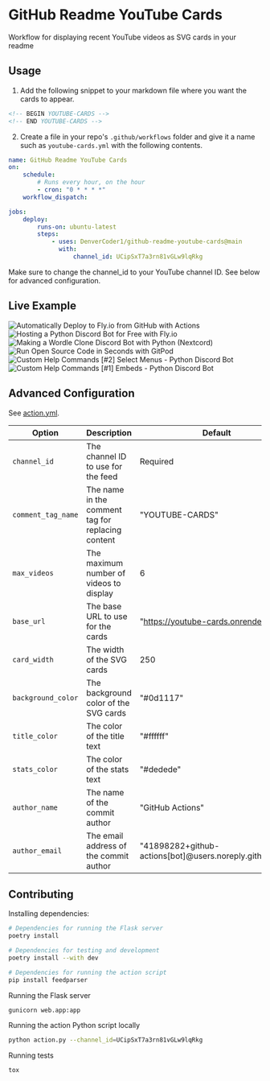 # GitHub Readme YouTube Cards

Workflow for displaying recent YouTube videos as SVG cards in your readme

## Usage

1. Add the following snippet to your markdown file where you want the cards to appear.

```html
<!-- BEGIN YOUTUBE-CARDS -->
<!-- END YOUTUBE-CARDS -->
```

2. Create a file in your repo's `.github/workflows` folder and give it a name such as `youtube-cards.yml` with the following contents.

```yml
name: GitHub Readme YouTube Cards
on:
    schedule:
        # Runs every hour, on the hour
        - cron: "0 * * * *"
    workflow_dispatch:

jobs:
    deploy:
        runs-on: ubuntu-latest
        steps:
            - uses: DenverCoder1/github-readme-youtube-cards@main
              with:
                  channel_id: UCipSxT7a3rn81vGLw9lqRkg
```

Make sure to change the channel_id to your YouTube channel ID. See below for advanced configuration.

## Live Example

<!-- BEGIN YOUTUBE-CARDS -->

![Automatically Deploy to Fly.io from GitHub with Actions](https://youtube-cards.onrender.com/?id=6u9BrDaSHJc&title=Automatically+Deploy+to+Fly.io+from+GitHub+with+Actions&timestamp=1661864404&views=155 "Automatically Deploy to Fly.io from GitHub with Actions") ![Hosting a Python Discord Bot for Free with Fly.io](https://youtube-cards.onrender.com/?id=J7Fm7MdZn_E&title=Hosting+a+Python+Discord+Bot+for+Free+with+Fly.io&timestamp=1661708747&views=475 "Hosting a Python Discord Bot for Free with Fly.io") ![Making a Wordle Clone Discord Bot with Python (Nextcord)](https://youtube-cards.onrender.com/?id=0p_eQGKFY3I&title=Making+a+Wordle+Clone+Discord+Bot+with+Python+%28Nextcord%29&timestamp=1643900217&views=4086 "Making a Wordle Clone Discord Bot with Python (Nextcord)") ![Run Open Source Code in Seconds with GitPod](https://youtube-cards.onrender.com/?id=Mt_Bsj6K9Lw&title=Run+Open+Source+Code+in+Seconds+with+GitPod&timestamp=1642108413&views=3743 "Run Open Source Code in Seconds with GitPod") ![Custom Help Commands [#2] Select Menus - Python Discord Bot](https://youtube-cards.onrender.com/?id=xsA5QAkr-04&title=Custom+Help+Commands+%5B%232%5D+Select+Menus+-+Python+Discord+Bot&timestamp=1633051808&views=10083 "Custom Help Commands [#2] Select Menus - Python Discord Bot") ![Custom Help Commands [#1] Embeds - Python Discord Bot](https://youtube-cards.onrender.com/?id=TzR8At0SFQI&title=Custom+Help+Commands+%5B%231%5D+Embeds+-+Python+Discord+Bot&timestamp=1632947582&views=8491 "Custom Help Commands [#1] Embeds - Python Discord Bot")

<!-- END YOUTUBE-CARDS -->

## Advanced Configuration

See [action.yml](https://github.com/DenverCoder1/github-readme-youtube-cards/blob/main/action.yml).

| Option             | Description                                       | Default                                                 |
| ------------------ | ------------------------------------------------- | ------------------------------------------------------- |
| `channel_id`       | The channel ID to use for the feed                | Required                                                |
| `comment_tag_name` | The name in the comment tag for replacing content | "YOUTUBE-CARDS"                                         |
| `max_videos`       | The maximum number of videos to display           | 6                                                       |
| `base_url`         | The base URL to use for the cards                 | "https://youtube-cards.onrender.com/"                   |
| `card_width`       | The width of the SVG cards                        | 250                                                     |
| `background_color` | The background color of the SVG cards             | "#0d1117"                                               |
| `title_color`      | The color of the title text                       | "#ffffff"                                               |
| `stats_color`      | The color of the stats text                       | "#dedede"                                               |
| `author_name`      | The name of the commit author                     | "GitHub Actions"                                        |
| `author_email`     | The email address of the commit author            | "41898282+github-actions[bot]@users.noreply.github.com" |

## Contributing

Installing dependencies:

```bash
# Dependencies for running the Flask server
poetry install

# Dependencies for testing and development
poetry install --with dev

# Dependencies for running the action script
pip install feedparser
```

Running the Flask server

```bash
gunicorn web.app:app
```

Running the action Python script locally

```bash
python action.py --channel_id=UCipSxT7a3rn81vGLw9lqRkg
```

Running tests

```bash
tox
```
